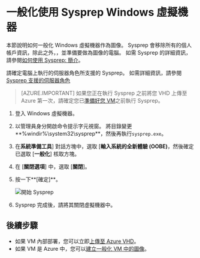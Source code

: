 <properties
    pageTitle="一般化 Windows VHD |Microsoft Azure"
    description="瞭解如何使用 Sysprep 一般化 Windows VM 與資源管理員部署模型搭配使用。"
    services="virtual-machines-windows"
    documentationCenter=""
    authors="cynthn"
    manager="timlt"
    editor="tysonn"
    tags="azure-resource-manager"/>

<tags
    ms.service="virtual-machines-windows"
    ms.workload="infrastructure-services"
    ms.tgt_pltfrm="vm-windows"
    ms.devlang="na"
    ms.topic="article"
    ms.date="10/20/2016"
    ms.author="cynthn"/>
    
    
    
    
# <a name="generalize-a-windows-virtual-machine-using-sysprep"></a>一般化使用 Sysprep Windows 虛擬機器

本節說明如何一般化 Windows 虛擬機器作為圖像。 Sysprep 會移除所有的個人帳戶資訊，除此之外，，並準備要做為圖像的電腦。 如需 Sysprep 的詳細資訊，請參閱[如何使用 Sysprep: 簡介](http://technet.microsoft.com/library/bb457073.aspx)。

請確定電腦上執行的伺服器角色所支援的 Sysprep。 如需詳細資訊，請參閱[Sysprep 支援的伺服器角色](https://msdn.microsoft.com/windows/hardware/commercialize/manufacture/desktop/sysprep-support-for-server-roles)

>[AZURE.IMPORTANT] 如果您正在執行 Sysprep 之前將您 VHD 上傳至 Azure 第一次，請確定您已[準備好您 VM](virtual-machines-windows-prepare-for-upload-vhd-image.md)之前執行 Sysprep。 

1. 登入 Windows 虛擬機器。

2. 以管理員身分開啟命令提示字元視窗。 將目錄變更**%windir%\system32\sysprep**，然後再執行`sysprep.exe`。

3. 在**系統準備工具**] 對話方塊中，選取 [**輸入系統的全新體驗 (OOBE)**，然後確定已選取 [**一般化**] 核取方塊。

4. 在 [**關閉選項**] 中，選取 [**關閉**]。

5. 按一下**[確定]**。

    ![開始 Sysprep](./media/virtual-machines-windows-upload-image/sysprepgeneral.png)

6. Sysprep 完成後，請將其關閉虛擬機器中。 

## <a name="next-steps"></a>後續步驟

- 如果 VM 內部部署，您可以立即[上傳至 Azure VHD](virtual-machines-windows-upload-image.md)。
- 如果 VM 是 Azure 中，您可以[建立一般化 VM 中的圖像](virtual-machines-windows-capture-image.md)。